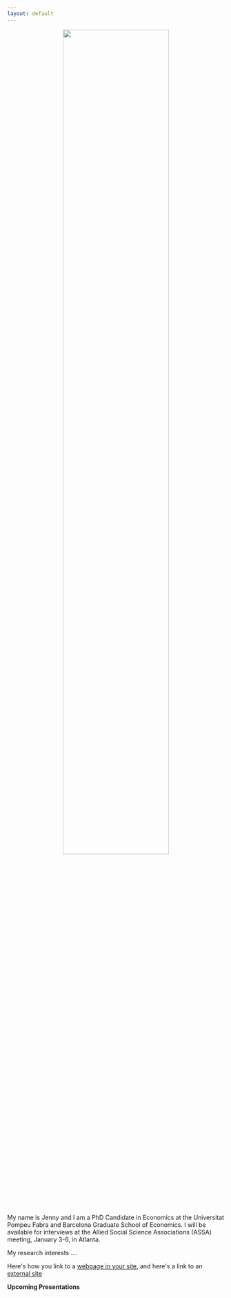 ```yaml
---
layout: default
---
```


<p align="center">
  <img width="70%" height="70%" src="http://localhost:4000/images/Unknown.jpg">
</p>

My name is Jenny and I am a PhD Candidate in Economics at the Universitat Pompeu Fabra and Barcelona Graduate School of Economics. I will be available for interviews at the Allied Social Science Associations (ASSA) meeting, January 3-6, in Atlanta.

My research interests ….

Here's how you link to a [webpage in your site](/teaching/), and
here's a link to an [external site](https://www.google.com)

**Upcoming Presentations**
